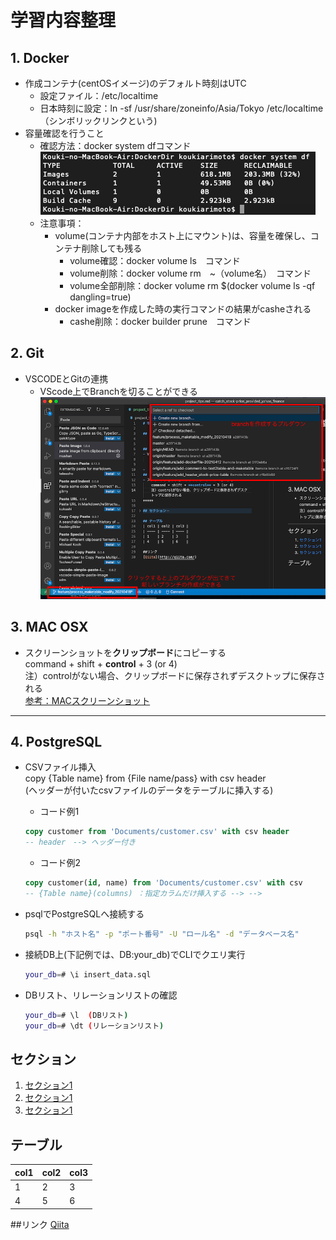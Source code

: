 # 学習内容整理

## 1. Docker
- 作成コンテナ(centOSイメージ)のデフォルト時刻はUTC
    - 設定ファイル：/etc/localtime  
    - 日本時刻に設定：ln -sf /usr/share/zoneinfo/Asia/Tokyo /etc/localtime  
        （シンボリックリンクという) 
- 容量確認を行うこと
    - 確認方法：docker system dfコマンド
![](2021-04-18-17-27-36.png)
    - 注意事項：  
        - volume(コンテナ内部をホスト上にマウント)は、容量を確保し、コンテナ削除しても残る
          - volume確認：docker volume ls　コマンド
          - volume削除：docker volume rm　~（volume名）　コマンド
          - volume全部削除：docker volume rm $(docker volume ls -qf dangling=true)
        - docker imageを作成した時の実行コマンドの結果がcasheされる
          - cashe削除：docker builder prune　コマンド

## 2. Git
- VSCODEとGitの連携
    - VScode上でBranchを切ることができる
![](2021-04-18-16-55-32.png)

  
## 3. MAC OSX
- スクリーンショットを**クリップボード**にコピーする  
    command + shift + **control** + 3 (or 4)  
    注）controlがない場合、クリップボードに保存されずデスクトップに保存される  
[参考：MACスクリーンショット](https://qiita.com/mamohacy/items/559af38aacb7a17a1600)
*****

## 4. PostgreSQL
- CSVファイル挿入  
  copy {Table name} from {File name/pass} with csv header  
  (ヘッダーが付いたcsvファイルのデータをテーブルに挿入する)  
  - コード例1
   ```SQL
   copy customer from 'Documents/customer.csv' with csv header
   -- header　--> ヘッダー付き
   ```

  - コード例2
  ```SQL
  copy customer(id, name) from 'Documents/customer.csv' with csv  
  -- {Table name}(columns) ：指定カラムだけ挿入する --> -->
  ```
- psqlでPostgreSQLへ接続する
  ```Bash
  psql -h "ホスト名" -p "ポート番号" -U "ロール名" -d "データベース名"
  ```
- 接続DB上(下記例では、DB:your_db)でCLIでクエリ実行
  ```Bash
  your_db=# \i insert_data.sql
  ```
- DBリスト、リレーションリストの確認
  ```Bash
  your_db=# \l  (DBリスト)
  your_db=# \dt (リレーションリスト)
  ```
## セクション
1. [セクション1](#link)
2. [セクション1](#link)
3. [セクション1](#link)
   

## テーブル
| col1 | col2 | col3 |
| ---- | ---- | ---- |
| 1    | 2    | 3    |
| 4    | 5    | 6    |

##リンク
[Qiita](http://qiita.com/)